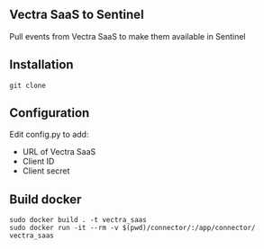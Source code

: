 ## Vectra SaaS to Sentinel

Pull events from Vectra SaaS to make them available in Sentinel


## Installation

```
git clone 
```

## Configuration

Edit config.py to add:

- URL of Vectra SaaS
- Client ID
- Client secret


## Build docker

``` 
sudo docker build . -t vectra_saas
sudo docker run -it --rm -v $(pwd)/connector/:/app/connector/ vectra_saas
```